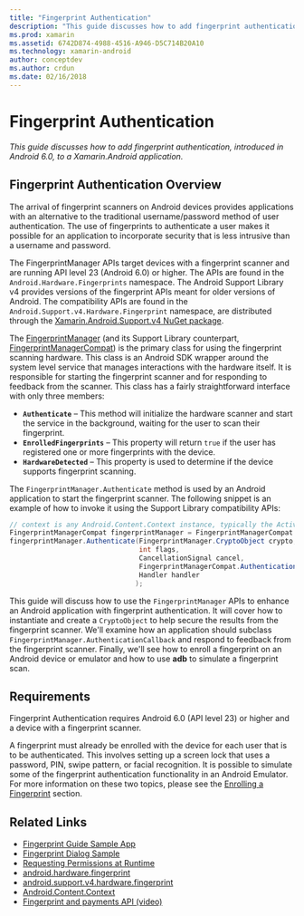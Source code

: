 ```yaml
---
title: "Fingerprint Authentication"
description: "This guide discusses how to add fingerprint authentication, introduced in Android 6.0, to a Xamarin.Android application."
ms.prod: xamarin
ms.assetid: 6742D874-4988-4516-A946-D5C714B20A10
ms.technology: xamarin-android
author: conceptdev
ms.author: crdun
ms.date: 02/16/2018
---
```


# Fingerprint Authentication

_This guide discusses how to add fingerprint authentication, introduced in Android 6.0, to a Xamarin.Android application._


## Fingerprint Authentication Overview

The arrival of fingerprint scanners on Android devices provides applications with an alternative to the traditional username/password method of user authentication. The use of fingerprints to authenticate a user makes it possible for an application to incorporate security that is less intrusive than a username and password.

The FingerprintManager APIs target devices with a fingerprint scanner and are running API level 23 (Android 6.0) or higher. The APIs are found in the `Android.Hardware.Fingerprints` namespace. The Android Support Library v4 provides versions of the fingerprint APIs meant for older versions of Android. The compatibility APIs are found in the `Android.Support.v4.Hardware.Fingerprint` namespace, are distributed through the [Xamarin.Android.Support.v4 NuGet package](https://www.nuget.org/packages/Xamarin.Android.Support.v4/).

The [FingerprintManager](https://developer.android.com/reference/android/hardware/fingerprint/FingerprintManager.html) (and its Support Library counterpart, [FingerprintManagerCompat](https://developer.android.com/reference/android/support/v4/hardware/fingerprint/FingerprintManagerCompat.html)) is the primary class for using the fingerprint scanning hardware. This class is an Android SDK wrapper around the system level service that manages interactions with the hardware itself. It is responsible for starting the fingerprint scanner and for responding to feedback from the scanner. This class has a fairly straightforward interface with only three members:

* **`Authenticate`** &ndash; This method will initialize the hardware scanner and start the service in the background, waiting for the user to scan their fingerprint.
* **`EnrolledFingerprints`** &ndash; This property will return `true` if the user has registered one or more fingerprints with the device.
* **`HardwareDetected`** &ndash; This property is used to determine if the device supports fingerprint scanning.

The `FingerprintManager.Authenticate` method is used by an Android application to start the fingerprint scanner. The following snippet is an example of how to invoke it using the Support Library compatibility APIs:

```csharp
// context is any Android.Content.Context instance, typically the Activity 
FingerprintManagerCompat fingerprintManager = FingerprintManagerCompat.From(context);
fingerprintManager.Authenticate(FingerprintManager.CryptoObject crypto,
                                int flags,
                                CancellationSignal cancel,
                                FingerprintManagerCompat.AuthenticationCallback callback,
                                Handler handler
                               );
```

This guide will discuss how to use the `FingerprintManager` APIs to enhance an Android application with fingerprint authentication. It will cover how to instantiate and create a `CryptoObject` to help secure the results from the fingerprint scanner. We'll examine how an application should subclass `FingerprintManager.AuthenticationCallback` and respond to feedback from the fingerprint scanner. Finally, we'll see how to enroll a fingerprint on an Android device or emulator and how to use **adb** to simulate a fingerprint scan.

## Requirements

Fingerprint Authentication requires Android 6.0 (API level 23) or higher and a device with a fingerprint scanner. 

A fingerprint must already be enrolled with the device for each user that is to be authenticated. This involves setting up a screen lock that uses a password, PIN, swipe pattern, or facial recognition. It is possible to simulate some of the fingerprint authentication functionality in an Android Emulator.  For more information on these two topics, please see the [Enrolling a Fingerprint](enrolling-fingerprint.md) section. 






## Related Links

- [Fingerprint Guide Sample App](https://developer.xamarin.com/samples/monodroid/FingerprintGuide/)
- [Fingerprint Dialog Sample](https://developer.xamarin.com/samples/monodroid/android-m/FingerprintDialog/)
- [Requesting Permissions at Runtime](https://developer.android.com/training/permissions/requesting.html)
- [android.hardware.fingerprint](https://developer.android.com/reference/android/hardware/fingerprint/package-summary.html)
- [android.support.v4.hardware.fingerprint](https://developer.android.com/reference/android/support/v4/hardware/fingerprint/package-summary.html)
- [Android.Content.Context](https://developer.xamarin.com/api/type/Android.Content.Context/)
- [Fingerprint and payments API (video)](https://youtu.be/VOn7VrTRlA4)
